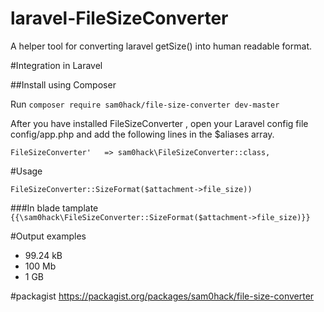 # laravel-FileSizeConverter
A helper tool for converting laravel getSize() into human readable format.

#Integration in Laravel

##Install using Composer

Run `composer require sam0hack/file-size-converter dev-master`

After you have installed FileSizeConverter , open your Laravel config file config/app.php and add the following lines in the $aliases array.

`FileSizeConverter'   => sam0hack\FileSizeConverter::class,`

#Usage

`FileSizeConverter::SizeFormat($attachment->file_size))`

###In blade tamplate
`{{\sam0hack\FileSizeConverter::SizeFormat($attachment->file_size)}}`

#Output examples
* 99.24 kB
* 100 Mb
* 1 GB

#packagist
https://packagist.org/packages/sam0hack/file-size-converter

